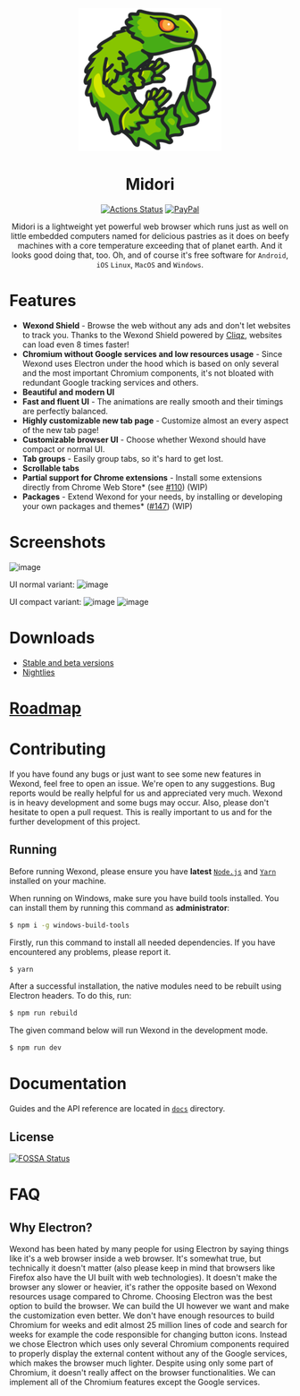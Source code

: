 <p align="center">
  <a href="https://astian.org/midori-browser/"><img src="static/icons/icon.png" width="256"></a>
</p>

<div align="center">
  <h1>Midori</h1>

[![Actions Status](https://github.com/wexond/desktop/workflows/Build/badge.svg)](https://github.com/wexond/desktop/actions)
[![PayPal](https://img.shields.io/badge/PayPal-Donate-brightgreen?style=flat-square)](https://www.paypal.com/cgi-bin/webscr?cmd=_s-xclick&hosted_button_id=UQPXCVUG2CKNG&source=url)

Midori is a lightweight yet powerful web browser which runs just as well on little embedded computers named for delicious pastries as it does on beefy machines with a core temperature exceeding that of planet earth. And it looks good doing that, too. Oh, and of course it's free software for `Android`, `iOS` `Linux`, `MacOS` and `Windows`.

</div>

# Features

- **Wexond Shield** - Browse the web without any ads and don't let websites to track you. Thanks to the Wexond Shield powered by [Cliqz](https://github.com/cliqz-oss/adblocker), websites can load even 8 times faster!
- **Chromium without Google services and low resources usage** - Since Wexond uses Electron under the hood which is based on only several and the most important Chromium components, it's not bloated with redundant Google tracking services and others.
- **Beautiful and modern UI**
- **Fast and fluent UI** - The animations are really smooth and their timings are perfectly balanced.
- **Highly customizable new tab page** - Customize almost an every aspect of the new tab page!
- **Customizable browser UI** - Choose whether Wexond should have compact or normal UI.
- **Tab groups** - Easily group tabs, so it's hard to get lost.
- **Scrollable tabs**
- **Partial support for Chrome extensions** - Install some extensions directly from Chrome Web Store\* (see [#110](https://github.com/wexond/wexond/issues/110)) (WIP)
- **Packages** - Extend Wexond for your needs, by installing or developing your own packages and themes\* ([#147](https://github.com/wexond/wexond/issues/147)) (WIP)

# Screenshots

![image](https://user-images.githubusercontent.com/11065386/81024159-d9388f80-8e72-11ea-85e7-6c30e3b66554.png)

UI normal variant:
![image](https://user-images.githubusercontent.com/11065386/81024186-f40b0400-8e72-11ea-976e-cd1ca1b43ad8.png)

UI compact variant:
![image](https://user-images.githubusercontent.com/11065386/81024222-13099600-8e73-11ea-9fc9-3c63a034403d.png)
![image](https://user-images.githubusercontent.com/11065386/81024252-2ddc0a80-8e73-11ea-9f2f-6c9a4a175c60.png)

# Downloads
- [Stable and beta versions](https://github.com/wexond/desktop/releases)
- [Nightlies](https://github.com/wexond/desktop-nightly/releases)

# [Roadmap](https://github.com/wexond/wexond/projects)

# Contributing

If you have found any bugs or just want to see some new features in Wexond, feel free to open an issue. We're open to any suggestions. Bug reports would be really helpful for us and appreciated very much. Wexond is in heavy development and some bugs may occur. Also, please don't hesitate to open a pull request. This is really important to us and for the further development of this project.

## Running

Before running Wexond, please ensure you have **latest** [`Node.js`](https://nodejs.org/en/) and [`Yarn`](https://classic.yarnpkg.com/en/docs/install/#windows-stable) installed on your machine.

When running on Windows, make sure you have build tools installed. You can install them by running this command as **administrator**:

```bash
$ npm i -g windows-build-tools
```

Firstly, run this command to install all needed dependencies. If you have encountered any problems, please report it.

```bash
$ yarn
```

After a successful installation, the native modules need to be rebuilt using Electron headers. To do this, run:

```bash
$ npm run rebuild
```

The given command below will run Wexond in the development mode.

```bash
$ npm run dev
```

# Documentation

Guides and the API reference are located in [`docs`](docs) directory.

## License

[![FOSSA Status](https://app.fossa.io/api/projects/git%2Bgithub.com%2Fwexond%2Fwexond.svg?type=large)](https://app.fossa.io/projects/git%2Bgithub.com%2Fwexond%2Fwexond?ref=badge_large)

# FAQ

## Why Electron?

Wexond has been hated by many people for using Electron by saying things like it's a web browser inside a web browser.
It's somewhat true, but technically it doesn't matter (also please keep in mind that browsers like Firefox also have the UI built with web technologies). It doesn't make the browser any slower or heavier, it's rather the opposite based on Wexond resources usage compared to Chrome. Choosing Electron was the best option to build the browser. We can build the UI however we want and make the customization even better. We don't have enough resources to build Chromium for weeks and edit almost 25 million lines of code and search for weeks for example the code responsible for changing button icons. Instead we chose Electron which uses only several Chromium components required to properly display the external content without any of the Google services, which makes the browser much lighter. Despite using only some part of Chromium, it doesn't really affect on the browser functionalities. We can implement all of the Chromium features except the Google services.
